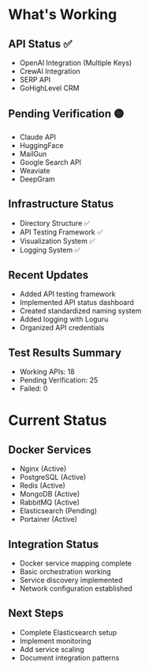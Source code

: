 # What's Working

## API Status ✅
- OpenAI Integration (Multiple Keys)
- CrewAI Integration
- SERP API
- GoHighLevel CRM

## Pending Verification 🟡
- Claude API
- HuggingFace
- MailGun
- Google Search API
- Weaviate
- DeepGram

## Infrastructure Status
- Directory Structure ✅
- API Testing Framework ✅
- Visualization System ✅
- Logging System ✅

## Recent Updates
- Added API testing framework
- Implemented API status dashboard
- Created standardized naming system
- Added logging with Loguru
- Organized API credentials

## Test Results Summary
- Working APIs: 18
- Pending Verification: 25
- Failed: 0

# Current Status

## Docker Services
- Nginx (Active)
- PostgreSQL (Active)
- Redis (Active)
- MongoDB (Active)
- RabbitMQ (Active)
- Elasticsearch (Pending)
- Portainer (Active)

## Integration Status
- Docker service mapping complete
- Basic orchestration working
- Service discovery implemented
- Network configuration established

## Next Steps
- Complete Elasticsearch setup
- Implement monitoring
- Add service scaling
- Document integration patterns
